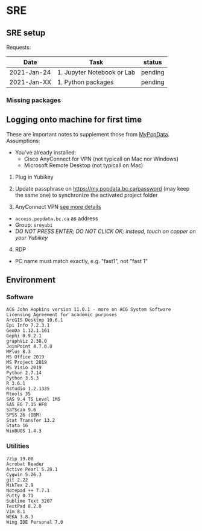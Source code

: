 # SRE

## SRE setup

Requests:

| Date | Task | status |
|---|---|---| 
| 2021-Jan-24 | 1. Jupyter Notebook or Lab| pending |
| 2021-Jan-XX | 1. Python packages | pending |

### Missing packages




## Logging onto machine for first time

These are important notes to supplement those from [MyPopData](https://my.popdata.bc.ca/html/SRE/mac/connecting.html). Assumptions: 
- You've already installed: 
    - Cisco AnyConnect for VPN (not typicall on Mac nor Windows)
    - Microsoft Remote Desktop (not typicall on Mac)

1. Plug in Yubikey

2. Update passphrase on https://my.popdata.bc.ca/password (may keep the same one) to synchronize the activated project folder

3. AnyConnect VPN [see more details](https://my.popdata.bc.ca/html/SRE/mac/connecting.html)

  - ```access.popdata.bc.ca``` as address
  - Group: ```sreyubi```
  - *DO NOT PRESS ENTER; DO NOT CLICK OK; instead, touch on copper on your Yubikey*

4. RDP
  - PC name must match exactly, e.g. "fast1", not "fast 1"

 
## Environment
 
### Software

```
ACG John Hopkins version 11.0.1 - more on ACG System Software Licensing Agreement for academic purposes
ArcGIS Desktop 10.6.1
Epi Info 7.2.3.1
GeoDa 1.12.1.161
Gephi 0.9.2.1
graphViz 2.38.0
JoinPoint 4.7.0.0
MPlus 8.3
MS Office 2019
MS Project 2019
MS Visio 2019
Python 2.7.14
Python 3.5.3
R 3.6.1
Rstudio 1.2.1335
Rtools 35
SAS 9.4 TS Level 1M5
SAS EG 7.15 HF8
SaTScan 9.6
SPSS 26 (IBM)
Stat Transfer 13.2
Stata 16
WinBUGS 1.4.3
```

### Utilities
```
7zip 19.00
Acrobat Reader
Active Pearl 5.28.1
Cygwin 5.26.3
git 2.22
MikTex 2.9
Notepad ++ 7.7.1
Putty 0.71
Sublime Text 3207
TextPad 8.2.0
Vim 8.1
WEKA 3.8.3
Wing IDE Personal 7.0
```






